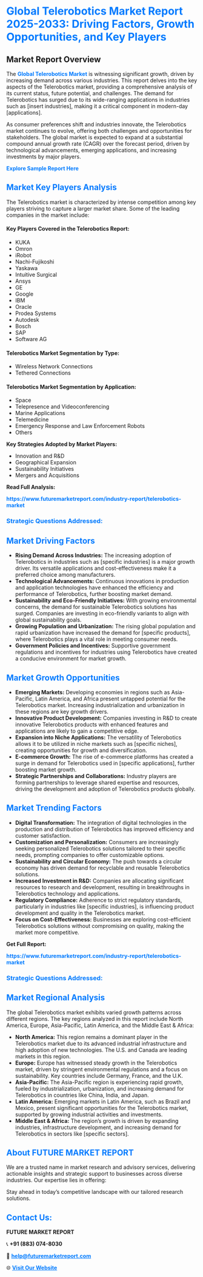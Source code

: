 <h1 style="color: #007BFF;">Global Telerobotics Market Report 2025-2033: Driving Factors, Growth Opportunities, and Key Players</h1>

<section id="overview">
<h2>Market Report Overview</h2>
<p>The <a href="https://www.futuremarketreport.com/industry-report/telerobotics-market" style="color: #007BFF; text-decoration: none;"><strong>Global Telerobotics Market</strong></a> is witnessing significant growth, driven by increasing demand across various industries. This report delves into the key aspects of the Telerobotics market, providing a comprehensive analysis of its current status, future potential, and challenges. The demand for Telerobotics has surged due to its wide-ranging applications in industries such as [insert industries], making it a critical component in modern-day [applications].</p>
<p>As consumer preferences shift and industries innovate, the Telerobotics market continues to evolve, offering both challenges and opportunities for stakeholders. The global market is expected to expand at a substantial compound annual growth rate (CAGR) over the forecast period, driven by technological advancements, emerging applications, and increasing investments by major players.</p>
</section>

<section id="overview">
<p><a href="https://www.futuremarketreport.com/request-sample/reportId=27776" style="color: #007BFF; text-decoration: none;"><strong>Explore Sample Report Here</strong></a></p>
</section>

<section id="key-players">
<h2 style="color: #007BFF;">Market Key Players Analysis</h2>
<p>The Telerobotics market is characterized by intense competition among key players striving to capture a larger market share. Some of the leading companies in the market include:</p>
<h4>Key Players Covered in the Telerobotics Report:</h4>
<ul><li>KUKA</li><li>Omron</li><li>iRobot</li><li>Nachi-Fujikoshi</li><li>Yaskawa</li><li>Intuitive Surgical</li><li>Ansys</li><li>GE</li><li>Google</li><li>IBM</li><li>Oracle</li><li>Prodea Systems</li><li>Autodesk</li><li>Bosch</li><li>SAP</li><li>Software AG</li></ul>
<h4>Telerobotics Market Segmentation by Type:</h4>
<ul><li>Wireless Network Connections</li><li>Tethered Connections</li></ul>

<h4>Telerobotics Market Segmentation by Application:</h4>
<ul><li>Space</li><li>Telepresence and Videoconferencing</li><li>Marine Applications</li><li>Telemedicine</li><li>Emergency Response and Law Enforcement Robots</li><li>Others</li></ul>
<p><strong>Key Strategies Adopted by Market Players:</strong></p>
<ul>
<li>Innovation and R&D</li>
<li>Geographical Expansion</li>
<li>Sustainability Initiatives</li>
<li>Mergers and Acquisitions</li>
</ul>
</section>

<section>
<p><strong>Read Full Analysis: </strong></p><a href="https://www.futuremarketreport.com/industry-report/telerobotics-market" style="color: #007BFF; text-decoration: none;"><strong>https://www.futuremarketreport.com/industry-report/telerobotics-market</strong></a>
<h3 style="color: #007BFF;">Strategic Questions Addressed:</h3>
</section>

<section id="driving-factors">
<h2 style="color: #007BFF;">Market Driving Factors</h2>
<ul>
<li><strong>Rising Demand Across Industries:</strong> The increasing adoption of Telerobotics in industries such as [specific industries] is a major growth driver. Its versatile applications and cost-effectiveness make it a preferred choice among manufacturers.</li>
<li><strong>Technological Advancements:</strong> Continuous innovations in production and application technologies have enhanced the efficiency and performance of Telerobotics, further boosting market demand.</li>
<li><strong>Sustainability and Eco-Friendly Initiatives:</strong> With growing environmental concerns, the demand for sustainable Telerobotics solutions has surged. Companies are investing in eco-friendly variants to align with global sustainability goals.</li>
<li><strong>Growing Population and Urbanization:</strong> The rising global population and rapid urbanization have increased the demand for [specific products], where Telerobotics plays a vital role in meeting consumer needs.</li>
<li><strong>Government Policies and Incentives:</strong> Supportive government regulations and incentives for industries using Telerobotics have created a conducive environment for market growth.</li>
</ul>
</section>

<section id="growth-opportunities">
<h2 style="color: #007BFF;">Market Growth Opportunities</h2>
<ul>
<li><strong>Emerging Markets:</strong> Developing economies in regions such as Asia-Pacific, Latin America, and Africa present untapped potential for the Telerobotics market. Increasing industrialization and urbanization in these regions are key growth drivers.</li>
<li><strong>Innovative Product Development:</strong> Companies investing in R&D to create innovative Telerobotics products with enhanced features and applications are likely to gain a competitive edge.</li>
<li><strong>Expansion into Niche Applications:</strong> The versatility of Telerobotics allows it to be utilized in niche markets such as [specific niches], creating opportunities for growth and diversification.</li>
<li><strong>E-commerce Growth:</strong> The rise of e-commerce platforms has created a surge in demand for Telerobotics used in [specific applications], further boosting market growth.</li>
<li><strong>Strategic Partnerships and Collaborations:</strong> Industry players are forming partnerships to leverage shared expertise and resources, driving the development and adoption of Telerobotics products globally.</li>
</ul>
</section>

<section id="trending-factors">
<h2 style="color: #007BFF;">Market Trending Factors</h2>
<ul>
<li><strong>Digital Transformation:</strong> The integration of digital technologies in the production and distribution of Telerobotics has improved efficiency and customer satisfaction.</li>
<li><strong>Customization and Personalization:</strong> Consumers are increasingly seeking personalized Telerobotics solutions tailored to their specific needs, prompting companies to offer customizable options.</li>
<li><strong>Sustainability and Circular Economy:</strong> The push towards a circular economy has driven demand for recyclable and reusable Telerobotics solutions.</li>
<li><strong>Increased Investment in R&D:</strong> Companies are allocating significant resources to research and development, resulting in breakthroughs in Telerobotics technology and applications.</li>
<li><strong>Regulatory Compliance:</strong> Adherence to strict regulatory standards, particularly in industries like [specific industries], is influencing product development and quality in the Telerobotics market.</li>
<li><strong>Focus on Cost-Effectiveness:</strong> Businesses are exploring cost-efficient Telerobotics solutions without compromising on quality, making the market more competitive.</li>
</ul>
</section>

<section>
<p><strong>Get Full Report: </strong></p><a href="https://www.futuremarketreport.com/industry-report/telerobotics-market" style="color: #007BFF; text-decoration: none;"><strong>https://www.futuremarketreport.com/industry-report/telerobotics-market</strong></a>
<h3 style="color: #007BFF;">Strategic Questions Addressed:</h3>
</section>


<section id="regional-analysis">
<h2 style="color: #007BFF;">Market Regional Analysis</h2>
<p>The global Telerobotics market exhibits varied growth patterns across different regions. The key regions analyzed in this report include North America, Europe, Asia-Pacific, Latin America, and the Middle East & Africa:</p>
<ul>
<li><strong>North America:</strong> This region remains a dominant player in the Telerobotics market due to its advanced industrial infrastructure and high adoption of new technologies. The U.S. and Canada are leading markets in this region.</li>
<li><strong>Europe:</strong> Europe has witnessed steady growth in the Telerobotics market, driven by stringent environmental regulations and a focus on sustainability. Key countries include Germany, France, and the U.K.</li>
<li><strong>Asia-Pacific:</strong> The Asia-Pacific region is experiencing rapid growth, fueled by industrialization, urbanization, and increasing demand for Telerobotics in countries like China, India, and Japan.</li>
<li><strong>Latin America:</strong> Emerging markets in Latin America, such as Brazil and Mexico, present significant opportunities for the Telerobotics market, supported by growing industrial activities and investments.</li>
<li><strong>Middle East & Africa:</strong> The region’s growth is driven by expanding industries, infrastructure development, and increasing demand for Telerobotics in sectors like [specific sectors].</li>
</ul>
</section>

<footer>
<h2 style="color: #007BFF;">About FUTURE MARKET REPORT</h2>
<p>We are a trusted name in market research and advisory services, delivering actionable insights and strategic support to businesses across diverse industries. Our expertise lies in offering:</p>

<p>Stay ahead in today’s competitive landscape with our tailored research solutions.</p>

<h2 style="color: #007BFF;">Contact Us:</h2>
<p><strong>FUTURE MARKET REPORT</strong></p>
<p>📞 <strong>+91 (883) 074-8030</strong></p>
<p>📧 <strong><a href="mailto:help@futuremarketreport.com" style="color: #007BFF;">help@futuremarketreport.com</a></strong></p>
<p>🌐 <strong><a href="https://www.futuremarketreport.com/" style="color: #007BFF;">Visit Our Website</a></strong></p>
</footer>